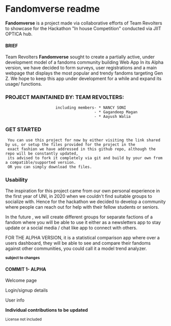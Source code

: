 # Fandomverse readme
**Fandomverse** is a project made via collaborative efforts of Team Revolters to showcase for the Hackathon "In house Competition" conducted via JIIT OPTICA hub.

#### BRIEF
Team Revolters **Fandomverse** sought to create a partially active, under development model of a fandoms community building Web App
In its Alpha version, we have decided to form surveys, user registrations and a main webpage that displays the most popular and trendy fandoms targeting Gen Z.
We hope to keep this app under development for a while and expand its usage/ functions.

### PROJECT MAINTAINED BY: TEAM REVOLTERS:
                          including members- * NANCY SONI
                                           - * Gagandeep Magan
                                           - * Aayush Walia
                                           
### GET STARTED
     You can use this project for now by either visiting the link shared by us, or setup the files provided for the project in the 
     exact fashion we have addressed in this github repo, although the repo will be constantly updated,
     its advised to fork it completely via git and build by your own from a compatible/supported version.
     OR you can simply download the files.

### Usability
The inspiration for this project came from our own personal experience in the first year of UNI, in 2020 when we couldn't find suitable groups to socialize with.
Hence for the hackathon we decided to develop a community where people can reach out for help with their fellow students or seniors.

In the future , we will create different groups for separate factions of a fandom where you will be able to use it either as a newsletters app to stay update or a social media / chat like app to connect with others. 

FOR THE ALPHA VERSION, it is a statistical comparison app where over a users dashboard, they will be able to see and compare their fandoms against other communities,
you could call it a model trend analyzer.




 

 
<sup>**subject to changes**</sup>
#### COMMIT 1- ALPHA
Welcome page

Login/signup details

User info

**Individual contributions to be updated**

<sup>License not included</sup>
